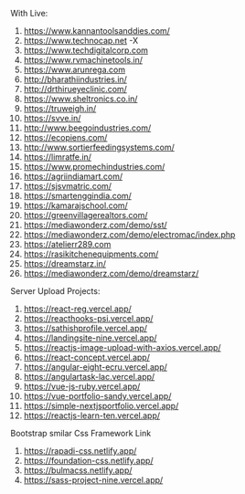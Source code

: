 With Live:

1) https://www.kannantoolsanddies.com/
2) https://www.technocap.net -X
3) https://www.techdigitalcorp.com
4) https://www.rvmachinetools.in/
5) https://www.arunrega.com
6) http://bharathiindustries.in/
7) http://drthirueyeclinic.com/
8) https://www.sheltronics.co.in/
9) https://truweigh.in/
10) https://svve.in/
11) http://www.beegoindustries.com/
12) https://ecopiens.com/
13) http://www.sortierfeedingsystems.com/
14) https://limratfe.in/
15) https://www.promechindustries.com/
16) https://agriindiamart.com/
17) https://sjsvmatric.com/
18) https://smartenggindia.com/
19) https://kamarajschool.com/
20) https://greenvillagerealtors.com/
21) https://mediawonderz.com/demo/sst/
22) https://mediawonderz.com/demo/electromac/index.php
23) https://atelierr289.com
24) https://rasikitchenequipments.com/
25) https://dreamstarz.in/ 
26) https://mediawonderz.com/demo/dreamstarz/

Server Upload Projects:
1)  https://react-reg.vercel.app/
2)  https://reacthooks-psi.vercel.app/
3)  https://sathishprofile.vercel.app/
4)  https://landingsite-nine.vercel.app/
5)  https://reactjs-image-upload-with-axios.vercel.app/
6)  https://react-concept.vercel.app/
7)  https://angular-eight-ecru.vercel.app/
8)  https://angulartask-lac.vercel.app/
9) https://vue-js-ruby.vercel.app/
10) https://vue-portfolio-sandy.vercel.app/
11) https://simple-nextjsportfolio.vercel.app/
12) https://reactjs-learn-ten.vercel.app/

Bootstrap smilar Css Framework Link 
1. https://rapadi-css.netlify.app/
2. https://foundation-css.netlify.app/
3. https://bulmacss.netlify.app/
4. https://sass-project-nine.vercel.app/
